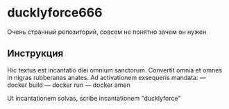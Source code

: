 # ducklyforce666
Очень странный репозиторий, совсем не понятно зачем он нужен
## Инструкция
Hic textus est incantatio diei omnium sanctorum. Convertit omnia et omnes in nigras rubberanas anates.
Ad activationem exsequeris mandata:
— docker build
— docker run
— docker amen

Ut incantationem solvas, scribe incantationem "ducklyforce"
